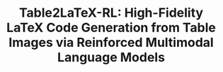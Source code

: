 <div align="center">

# Table2LaTeX-RL: High-Fidelity LaTeX Code Generation from Table Images via Reinforced Multimodal Language Models


